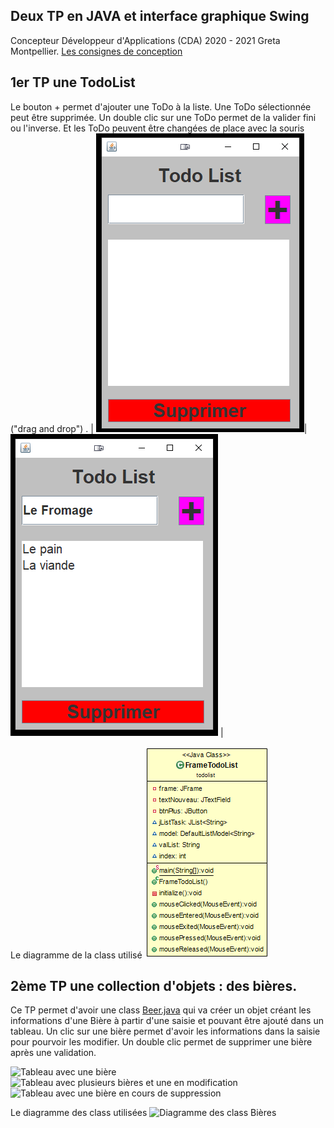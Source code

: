 ## Deux TP en JAVA et interface graphique Swing

Concepteur Développeur d'Applications (CDA) 2020 - 2021
Greta Montpellier.
[Les consignes de conception](https://github.com/Michel-Cavaud/TP_JAVA_Swing/blob/master/Dossier_de_conception/tp10-model-of-component.pdf)

## 1er TP une TodoList
Le bouton + permet d'ajouter une ToDo à la liste. Une ToDo sélectionnée peut être supprimée. Un double clic sur une ToDo permet de la valider fini ou l'inverse. Et les ToDo peuvent être changées de place avec la souris ("drag and drop") .
|  ![ToDoList vide](https://github.com/Michel-Cavaud/TP_JAVA_Swing/blob/master/Dossier_de_conception/todolist.png)| ![ToDoList avec liste](https://github.com/Michel-Cavaud/TP_JAVA_Swing/blob/master/Dossier_de_conception/todolist2png.png) |

Le diagramme de la class utilisé
![Diagramme class TOdOList](https://github.com/Michel-Cavaud/TP_JAVA_Swing/blob/master/src/todolist/Diagramme_Class_ToDoList.png)

## 2ème TP une collection d'objets : des bières.

Ce TP permet d'avoir une class [Beer.java](https://github.com/Michel-Cavaud/TP_JAVA_Swing/blob/master/src/bieres/Beer.java "Beer.java") qui va créer un objet créant les informations d'une Bière à partir d'une saisie et pouvant être ajouté dans un tableau.
Un clic sur une bière permet d'avoir les informations dans la saisie pour pourvoir les modifier.  Un double clic permet de supprimer une bière après une validation.

![Tableau avec une bière](https://github.com/Michel-Cavaud/TP_JAVA_Swing/blob/master/Dossier_de_conception/Bi%C3%A8re1.png)
![Tableau avec plusieurs bières et une en modification](https://github.com/Michel-Cavaud/TP_JAVA_Swing/blob/master/Dossier_de_conception/Bi%C3%A8re2.png) 
![Tableau avec une bière en cours de suppression](https://github.com/Michel-Cavaud/TP_JAVA_Swing/blob/master/Dossier_de_conception/Bi%C3%A8re3.png)

Le diagramme des class utilisées
![Diagramme des class Bières](https://github.com/Michel-Cavaud/TP_JAVA_Swing/blob/master/src/bieres/Diagramme_Class_Bi%C3%A8res.png)


